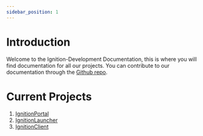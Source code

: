 ```yaml
---
sidebar_position: 1
---
```


# Introduction

Welcome to the 
Ignition-Development Documentation, this is where you will find documentation for all our projects. You can contribute to our documentation through the [Github repo](https://github.com/Ignition-Development/documentation).

# Current Projects
1. [IgnitionPortal](IgnitionPortal/Introduction)
2. [IgnitionLauncher](IgnitionLauncher/Introduction)
3. [IgnitionClient](CyberClient/Introduction)